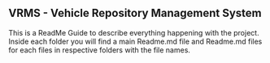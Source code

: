 <h2>VRMS - Vehicle Repository Management System</h2>

This is a ReadMe Guide to describe everything happening with the project.
Inside each folder you will find a main Readme.md file and Readme.md files for each files in respective folders with the file names.